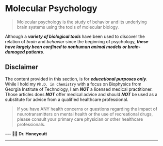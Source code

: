 # Molecular Psychology

> Molecular psychology is the study of behavior and its underlying brain systems using the tools of molecular biology.

Although a **_variety of biological tools_** have been used to discover the relation of _brain_ and _behavior_ since the beginning of psychology, **_these have largely been confined to nonhuman animal models or brain-damaged patients_**.

## Disclaimer

The content provided in this section, is for **_educational purposes only_**. While I hold my `Ph.D. in Chemistry` with a focus on Biophysics from Georgia Institute of Technology, I am **_NOT_** a licensed medical practitioner. Those articles does **_NOT_** offer medical advice and should **_NOT_** be used as a substitute for advice from a qualified healthcare professional.

> If you have ANY health concerns or questions regarding the impact of neurotransmitters on mental health or the use of recreational drugs, please consult your primary care physician or other healthcare professionals.

**--- 💜💙 Dr. Honeycutt**

---

